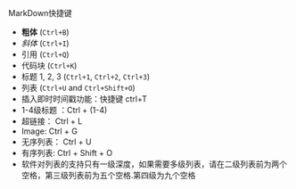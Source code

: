 MarkDown快捷键
- **粗体** (`Ctrl+B`) 
- *斜体* (`Ctrl+I`)
- 引用 (`Ctrl+Q`)
- 代码块 (`Ctrl+K`)
- 标题 1, 2, 3 (`Ctrl+1`, `Ctrl+2`, `Ctrl+3`)
- 列表 (`Ctrl+U` and `Ctrl+Shift+O`)
- 插入即时时间戳功能：快捷键 ctrl+T
- 1-4级标题 ：Ctrl + (1-4)	
- 超链接： Ctrl + L
- Image: Ctrl + G
- 无序列表： Ctrl + U
- 有序列表: Ctrl + Shift + O
- 软件对列表的支持只有一级深度，如果需要多级列表，请在二级列表前为两个空格，第三级列表前为五个空格.第四级为九个空格
